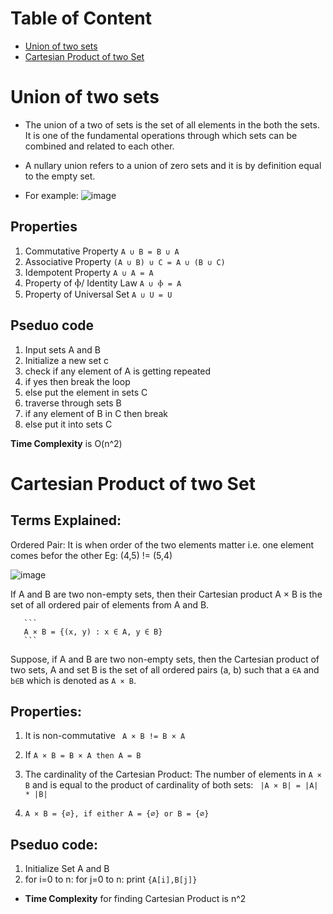 # Table of Content 
- [Union of two sets](#Union-of-two-sets)
- [Cartesian Product of two Set](#cartesian-product-of-two-set)

# Union of two sets
- The union of a two of sets is the set of all elements in the both the sets. It is one of the fundamental operations through which sets can be combined and related to each other. 
- A nullary union refers to a union of zero sets and it is by definition equal to the empty set.

- For example:
![image](https://user-images.githubusercontent.com/91279248/161617670-56260c6c-5931-4bc1-ba53-053216aa52d6.png)

## Properties 
1. Commutative Property	`A ∪ B = B ∪ A`
2. Associative Property	`(A ∪ B) ∪ C = A ∪ (B ∪ C)`
3. Idempotent Property	`A ∪ A = A`
4. Property of Ⲫ/ Identity Law	`A ∪ Ⲫ = A`
5. Property of Universal Set	`A ∪ U = U`

## Pseduo code
1. Input sets A and B 
2. Initialize a new set c
3. check if any element of A is getting repeated 
4. if yes then break the loop
5. else put the element in sets C
6. traverse through sets B 
7. if any element of B in C then break
8. else put it into sets C

**Time Complexity** is O(n^2)

# Cartesian Product of two Set

## Terms Explained:

Ordered Pair: It is when order of the two elements matter i.e. one element comes befor the other 
Eg: (4,5) != (5,4)

![image](https://user-images.githubusercontent.com/91279248/158008983-9d811305-29a0-4bba-b70b-8400163a40d6.png)

If A and B are two non-empty sets, then their Cartesian product A × B is the set of all ordered pair of elements from A and B.

       ```
       A × B = {(x, y) : x ∈ A, y ∈ B}
       ```

Suppose, if A and B are two non-empty sets, then the Cartesian product of two sets, A and set B is the set of all ordered pairs (a, b) such that a `∈A` and `b∈B` which is denoted as `A × B`.


## Properties:
 1. It is non-commutative 
   ` A × B != B × A`

 2. If `A × B = B × A then A = B`

 3. The cardinality of the Cartesian Product:
    The number of elements in ` A × B ` and is equal to the product of cardinality of both sets: ` |A × B| = |A| * |B|`

 4. ` A × B = {∅}, if either A = {∅} or B = {∅}  `

 ## Pseduo code:
 1. Initialize Set A and B
 2. for i=0 to n:
      for j=0 to n:
        print `{A[i],B[j]}`

 - **Time Complexity** for finding Cartesian Product is n^2 
